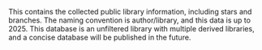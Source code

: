 This contains the collected public library information, including stars and branches.
The naming convention is author/library, and this data is up to 2025.
This database is an unfiltered library with multiple derived libraries, and a concise database will be published in the future.

